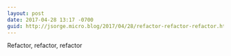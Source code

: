 ```yaml
---
layout: post
date: 2017-04-28 13:17 -0700
guid: http://jsorge.micro.blog/2017/04/28/refactor-refactor-refactor.html
---
```

Refactor, refactor, refactor

